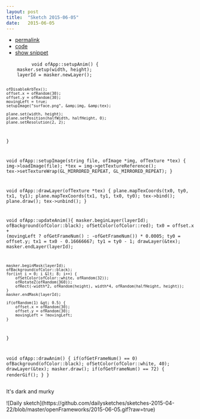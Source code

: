 ```yaml
---
layout: post
title:  "Sketch 2015-06-05"
date:   2015-06-05
---
```

<div class="code">
    <ul>
		<li><a href="{% post_url 2015-06-05-sketch %}">permalink</a></li>
		<li><a href="https://github.com/dailysketches/dailySketches/tree/master/sketches/2015-06-05">code</a></li>
		<li><a href="#" class="snippet-button">show snippet</a></li>
	</ul>
    <pre class="snippet">
        <code class="cpp">void ofApp::setupAnim() {
    masker.setup(width, height);
    layerId = masker.newLayer();
    
    ofDisableArbTex();
    offset.x = ofRandom(30);
    offset.y = ofRandom(30);
    movingLeft = true;
    setupImage("surface.png", &amp;img, &amp;tex);

    plane.set(width, height);
    plane.setPosition(halfWidth, halfHeight, 0);
    plane.setResolution(2, 2);
}

void ofApp::setupImage(string file, ofImage *img, ofTexture *tex) {
    img-&gt;loadImage(file);
    *tex = img-&gt;getTextureReference();
    tex-&gt;setTextureWrap(GL_MIRRORED_REPEAT, GL_MIRRORED_REPEAT);
}

void ofApp::drawLayer(ofTexture *tex) {
    plane.mapTexCoords(tx0, ty0, tx1, ty1);
    plane.mapTexCoords(tx1, ty1, tx0, ty0);
    tex-&gt;bind();
    plane.draw();
    tex-&gt;unbind();
}

void ofApp::updateAnim(){
    masker.beginLayer(layerId);
    ofBackground(ofColor::black);
    ofSetColor(ofColor::red);
    tx0 = offset.x + (movingLeft ? ofGetFrameNum() : -ofGetFrameNum()) * 0.0005;
    ty0 = offset.y;
    tx1 = tx0 - 0.16666667;
    ty1 = ty0 - 1;
    drawLayer(&amp;tex);
    masker.endLayer(layerId);
    
    masker.beginMask(layerId);
    ofBackground(ofColor::black);
    for(int i = 0; i &lt; 8; i++) {
        ofSetColor(ofColor::white, ofRandom(32));
        ofRotateZ(ofRandom(360));
        ofRect(-width*2, ofRandom(height), width*4, ofRandom(halfHeight, height));
    }
    masker.endMask(layerId);

    if(ofRandom(1) &gt; 0.5) {
        offset.x = ofRandom(30);
        offset.y = ofRandom(30);
        movingLeft = !movingLeft;
    }
}

void ofApp::drawAnim() {
    if(ofGetFrameNum() == 0) ofBackground(ofColor::black);
    ofSetColor(ofColor::white, 40);
    drawLayer(&amp;tex);
    masker.draw();
    if(ofGetFrameNum() == 72) {
        renderGif();
    }
}</code>
    </pre>
</div>
<p class="description">It's dark and murky</p>
![Daily sketch](https://github.com/dailysketches/sketches-2015-04-22/blob/master/openFrameworks/2015-06-05.gif?raw=true)
